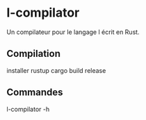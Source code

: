 # l-compilator

Un compilateur pour le langage l écrit en Rust.

## Compilation

installer rustup
cargo build release

## Commandes

l-compilator -h
